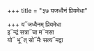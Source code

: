 +++
title = "३७ यजध्वैनं प्रियमेधा"

+++
य᳓जध्वैनम् प्रियमेधा  
इ᳓न्द्रं सत्रा᳓चा म᳓नसा  
यो᳓ भू᳓त् सो᳓मैः सत्य᳓मद्वा